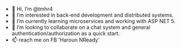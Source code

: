 - 👋 Hi, I’m @tmhr4
- 👀 I’m interested in back-end development and distributed systems.
- 🌱 I’m currently learning microservices and working with ASP NET 5.
- 💞️ I’m looking to collaborate on a chat system and general authentication/authorization as a quick start.
- 📫 reach me on FB 'Haroun NReady'

<!---
tmhr4/tmhr4 is a ✨ special ✨ repository because its `README.md` (this file) appears on your GitHub profile.
You can click the Preview link to take a look at your changes.
--->
